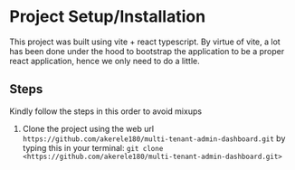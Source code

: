 # Project Setup/Installation

This project was built using vite + react typescript. By virtue of vite, a lot has been done under the hood to bootstrap the application to be a proper
react application, hence we only need to do a little.

## Steps
Kindly follow the steps in this order to avoid mixups

1. Clone the project using the web url `https://github.com/akerele180/multi-tenant-admin-dashboard.git` by typing this in your terminal:
    `git clone <https://github.com/akerele180/multi-tenant-admin-dashboard.git>`
